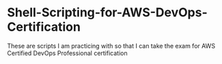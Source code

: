 # Shell-Scripting-for-AWS-DevOps-Certification
These are scripts I am practicing with so that I can take the exam for AWS Certified DevOps Professional certification
